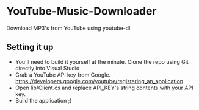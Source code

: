 # YouTube-Music-Downloader
Download MP3's from YouTube using youtube-dl.

## Setting it up

* You'll need to build it yourself at the minute. Clone the repo using Git directly into Visual Studio
* Grab a YouTube API key from Google. https://developers.google.com/youtube/registering_an_application
* Open lib/Client.cs and replace API_KEY's string contents with your API key.
* Build the application ;)

